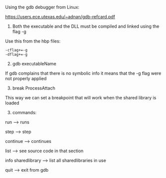 Using the gdb debugger from Linux:

https://users.ece.utexas.edu/~adnan/gdb-refcard.pdf

1. Both the executable and the DLL must be compiled and linked using the flag -g

Use this from the hbp files:
```
-cflag+=-g
-dflag+=-g
```

2. gdb executableName

If gdb complains that there is no symbolic info it means that the -g flag were not properly applied

3. break ProcessAttach

This way we can set a breakpoint that will work when the shared library is loaded

3. commands:

run --> runs

step --> step

continue --> continues

list --> see source code in that section

info sharedlibrary --> list all sharedlibraries in use

quit --> exit from gdb

